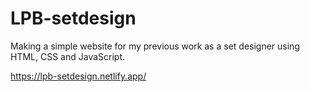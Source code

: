 # LPB-setdesign

Making a simple website for my previous work as a set designer using HTML, CSS and JavaScript.

https://lpb-setdesign.netlify.app/
